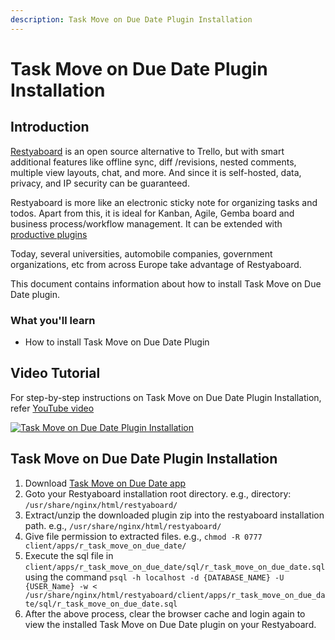 ```yaml
---
description: Task Move on Due Date Plugin Installation
---
```


# Task Move on Due Date Plugin Installation

## Introduction

[Restyaboard](https://restya.com/board) is an open source alternative to Trello, but with smart additional features like offline sync, diff /revisions, nested comments, multiple view layouts, chat, and more. And since it is self-hosted, data, privacy, and IP security can be guaranteed.

Restyaboard is more like an electronic sticky note for organizing tasks and todos. Apart from this, it is ideal for Kanban, Agile, Gemba board and business process/workflow management. It can be extended with [productive plugins](https://restya.com/board/apps "productive plugins")

Today, several universities, automobile companies, government organizations, etc from across Europe take advantage of Restyaboard.

This document contains information about how to install Task Move on Due Date plugin.

### What you'll learn

*   How to install Task Move on Due Date Plugin

## Video Tutorial

For step-by-step instructions on Task Move on Due Date Plugin Installation, refer [YouTube video](https://www.youtube.com/watch?v=BR6bBZ1nkrg "Watch video on Task Move on Due Date Plugin Installation")

[![Task Move on Due Date Plugin Installation](task_move_on_due_date.png)](https://www.youtube.com/watch?v=BR6bBZ1nkrg "Watch video on Task Move on Due Date Plugin Installation")

## Task Move on Due Date Plugin Installation

1.  Download [Task Move on Due Date app](https://restya.com/board/apps/r_task_move_on_due_date "Task Move on Due Date app")
2.  Goto your Restyaboard installation root directory. e.g., directory: `/usr/share/nginx/html/restyaboard/`
3.  Extract/unzip the downloaded plugin zip into the restyaboard installation path. e.g., `/usr/share/nginx/html/restyaboard/`
4.  Give file permission to extracted files. e.g., `chmod -R 0777 client/apps/r_task_move_on_due_date/`
5.  Execute the sql file in `client/apps/r_task_move_on_due_date/sql/r_task_move_on_due_date.sql` using the command `psql -h localhost -d {DATABASE_NAME} -U {USER_Name} -w < /usr/share/nginx/html/restyaboard/client/apps/r_task_move_on_due_date/sql/r_task_move_on_due_date.sql`
6.  After the above process, clear the browser cache and login again to view the installed Task Move on Due Date plugin on your Restyaboard.